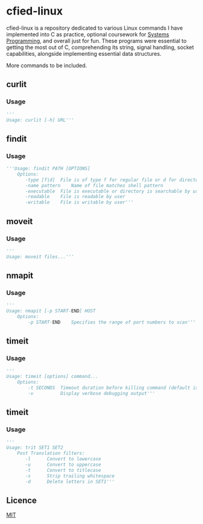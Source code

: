 # cfied-linux

cfied-linux is a repository dedicated to various Linux commands I have implemented into C as practice, optional coursework for [Systems Programming](https://www3.nd.edu/~pbui/teaching/cse.20289.sp24/), and overall just for fun. These programs were essential to getting the most out of C, comprehending its string, signal handling, socket capabilities, alongside implementing essential data structures.

More commands to be included.

## curlit

### Usage

```python
'''
Usage: curlit [-h] URL'''
```

## findit

### Usage

```python
'''Usage: findit PATH [OPTIONS]
    Options:
       -type [f|d]	File is of type f for regular file or d for directory
       -name pattern	Name of file matches shell pattern
       -executable	File is executable or directory is searchable by user
       -readable	File is readable by user
       -writable	File is writable by user'''
```

## moveit

### Usage

```python
'''
Usage: moveit files...'''
```

## nmapit

### Usage

```python
'''
Usage: nmapit [-p START-END] HOST
    Options:
        -p START-END    Specifies the range of port numbers to scan'''
```

## timeit

### Usage

```python
'''
Usage: timeit [options] command...
    Options:
        -t SECONDS  Timeout duration before killing command (default is Timeot)
        -v          Display verbose debugging output'''
```

## timeit

### Usage

```python
'''
Usage: trit SET1 SET2
    Post Translation filters:
       -l      Convert to lowercase
       -u      Convert to uppercase
       -t      Convert to titlecase
       -s      Strip trailing whitespace
       -d      Delete letters in SET1'''
```

## Licence

[MIT](https://choosealicense.com/licenses/mit/)
